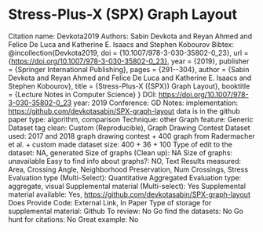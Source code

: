 # Stress-Plus-X (SPX) Graph Layout

Citation name: Devkota2019
Authors: Sabin Devkota and Reyan Ahmed and Felice De Luca and Katherine E. Isaacs and Stephen Kobourov
Bibtex: @incollection{Devkota2019,
  doi = {10.1007/978-3-030-35802-0_23},
  url = {https://doi.org/10.1007/978-3-030-35802-0_23},
  year = {2019},
  publisher = {Springer International Publishing},
  pages = {291--304},
  author = {Sabin Devkota and Reyan Ahmed and Felice De Luca and Katherine E. Isaacs and Stephen Kobourov},
  title = {Stress-Plus-X ({SPX}) Graph Layout},
  booktitle = {Lecture Notes in Computer Science}
}
DOI: https://doi.org/10.1007/978-3-030-35802-0_23
year: 2019
Conference: GD
Notes: implementation: https://github.com/devkotasabin/SPX-graph-layout
data is in the github
paper type: algorithm, comparison
Technique: other
Graph feature: Generic
Dataset tag clean: Custom (Reproducible), Graph Drawing Contest
Dataset used: 2017 and 2018 graph drawing contest + 400 graph from Radermacher et al. + custom made
dataset size: 400 + 36 + 100
Type of edit to the dataset: NA, generated
Size of graphs (Clean up): NA
Size of graphs: unavailable
Easy to find info about graphs?: NO, Text
Results measured: Area, Crossing Angle, Neighborhood Preservation, Num Crossings, Stress
Evaluation type (Multi-Select): Quantitative Aggregated
Evaluation type: aggregate, visual
Supplemental material (Multi-select): Yes
Supplemental material available: Yes, https://github.com/devkotasabin/SPX-graph-layout
Does Provide Code: External Link, In Paper
Type of storage for supplemental material: Github
To review: No
Go find the datasets: No
Go hunt for citations: No
Great example: No
